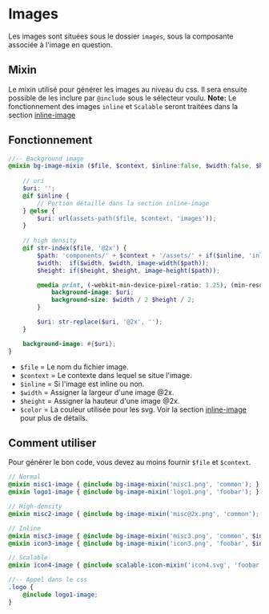 # Images
Les images sont situées sous le dossier `images`, sous la composante associée à l'image en question.

## Mixin
Le mixin utilisé pour générer les images au niveau du css. Il sera ensuite possible de les inclure par `@include` sous le sélecteur voulu.
**Note:** Le fonctionnement des images `inline` et `Scalable` seront traitées dans la section [inline-image](inline-image.md)

## Fonctionnement
```scss
//-- Background image
@mixin bg-image-mixin ($file, $context, $inline:false, $width:false, $height:false, $color:false) {
	
	// uri
	$uri: '';
	@if $inline {
		// Portion détaillé dans la section inline-image
	} @else {
		$uri: url(assets-path($file, $context, 'images'));
	}
	
	// high density
	@if str-index($file, '@2x') {
		$path: 'components/' + $context + '/assets/' + if($inline, 'inline-', '') + 'images/' + $file;
		$width:  if($width, $width, image-width($path));
		$height: if($height, $height, image-height($path));

		@media print, (-webkit-min-device-pixel-ratio: 1.25), (min-resolution: 1.25dppx), (min-resolution: 120dpi) {
			background-image: $uri;
			background-size: $width / 2 $height / 2;
		}

		$uri: str-replace($uri, '@2x', '');
	}

	background-image: #{$uri};
}
```
- `$file` = Le nom du fichier image.
- `$context` = Le contexte dans lequel se situe l'image.
- `$inline` = Si l'image est inline ou non.
- `$width` = Assigner la largeur d'une image @2x.
- `$height` = Assigner la hauteur d'une image @2x.
- `$color` = La couleur utilisée pour les svg. Voir la section [inline-image](inline-image.md) pour plus de détails.

## Comment utiliser
Pour générer le bon code, vous devez au moins fournir `$file` et `$context`.
```scss
// Normal
@mixin misc1-image { @include bg-image-mixin('misc1.png', 'common'); }
@mixin logo1-image { @include bg-image-mixin('logo1.png', 'foobar'); }

// High-density
@mixin misc2-image { @include bg-image-mixin('misc@2x.png', 'common'); }

// Inline
@mixin misc3-image { @include bg-image-mixin('misc3.png', 'common', $inline:true); }
@mixin icon3-image { @include bg-image-mixin('icon3.png', 'foobar', $inline:true); }

// Scalable
@mixin icon4-image { @include scalable-icon-mixin('icon4.svg', 'foobar'); }

//-- Appel dans le css
.logo {
	@include logo1-image;
}
```
